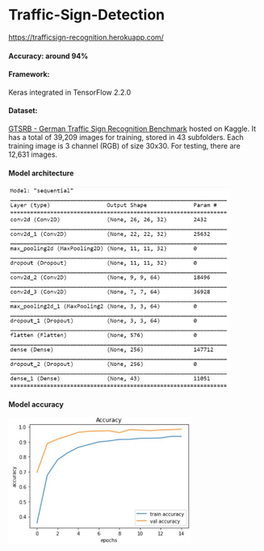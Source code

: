 # Traffic-Sign-Detection
https://trafficsign-recognition.herokuapp.com/

#### Accuracy: around 94%

#### Framework:
Keras integrated in TensorFlow 2.2.0

#### Dataset:
[GTSRB - German Traffic Sign Recognition Benchmark](https://www.kaggle.com/meowmeowmeowmeowmeow/gtsrb-german-traffic-sign) hosted on Kaggle. It has a total of 39,209 images for training, stored in 43 subfolders. Each training image is 3 channel (RGB) of size 30x30. For testing, there are 12,631 images.

#### Model architecture
<img src="model_summary.jpg" height="400" />

#### Model accuracy
<img src="model_accuracy.jpg" height="250" />
